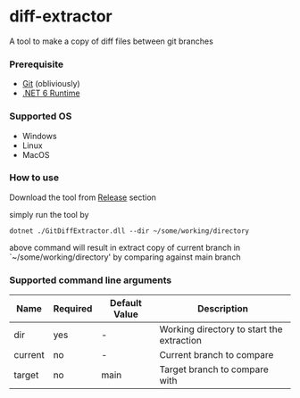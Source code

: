 # diff-extractor
A tool to make a copy of diff files between git branches

### Prerequisite
- [Git](https://git-scm.com/) (obliviously)
- [.NET 6 Runtime](https://dotnet.microsoft.com/download/dotnet/6.0)

### Supported OS
- Windows
- Linux
- MacOS

### How to use
Download the tool from [Release](https://github.com/Desz01ate/diff-extractor/releases) section

simply run the tool by

```
dotnet ./GitDiffExtractor.dll --dir ~/some/working/directory
```

above command will result in extract copy of current branch in `~/some/working/directory' by comparing against main branch

### Supported command line arguments

| Name    | Required | Default Value | Description                               |
|---------|----------|---------------|-------------------------------------------|
| dir     | yes      | -             | Working directory to start the extraction |
| current | no       | -             | Current branch to compare                 |
| target  | no       | main          | Target branch to compare with             |